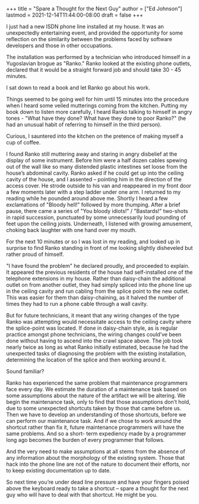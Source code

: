 +++
title = "Spare a Thought for the Next Guy"
author = ["Ed Johnson"]
lastmod = 2021-12-14T11:44:00-08:00
draft = false
+++

I just had a new ISDN phone line installed at my house. It was an unexpectedly
entertaining event, and provided the opportunity for some reflection on the
similarity between the problems faced by software developers and those in other
occupations.

The installation was performed by a technician who introduced himself in a Yugoslavian brogue as "Ranko." Ranko looked at the existing phone outlets, declared that it would be a straight forward job and should take 30 - 45 minutes.

I sat down to read a book and let Ranko go about his work.

Things seemed to be going well for him until 15 minutes into the procedure when I heard some veiled mutterings coming from the kitchen. Putting my book down to listen more carefully, I heard Ranko talking to himself in angry tones - "What have they done? What have they done to poor Ranko?" (he had an unusual habit of referring to himself in the third person).

Curious, I sauntered into the kitchen on the pretence of making myself a cup of coffee.

I found Ranko still muttering away and staring in angry disbelief at the display of some instrument. Before him were a half dozen cables spewing out of the wall like so many distended plastic intestines set loose from the house’s abdominal cavity. Ranko asked if he could get up into the ceiling cavity of the house, and I assented – pointing him in the direction of the access cover. He strode outside to his van and reappeared in my front door a few moments later with a step ladder under one arm.
I returned to my reading while he pounded around above me. Shortly I heard a few exclamations of "Bloody hell!" followed by more thumping. After a brief pause, there came a series of "You bloody idiots!" / "Bastards!" two-shots in rapid succession, punctuated by some unnecessarily loud pounding of feet upon the ceiling joists. Underneath, I listened with growing amusement, choking back laughter with one hand over my mouth.

For the next 10 minutes or so I was lost in my reading, and looked up in surprise to find Ranko standing in front of me looking slightly disheveled but rather proud of himself.

"I have found the problem" he declared proudly, and proceeded to explain. It appeared the previous residents of the house had self-installed one of the telephone extensions in my house. Rather than daisy-chain the additional outlet on from another outlet, they had simply spliced into the phone line up in the ceiling cavity and run cabling from the splice point to the new outlet. This was easier for them than daisy-chaining, as it halved the number of times they had to run a phone cable through a wall cavity.

But for future technicians, it meant that any wiring changes of the type Ranko was attempting would necessitate access to the ceiling cavity where the splice-point was located. If done in daisy-chain style, as is regular practice amongst phone technicians, the wiring changes could’ve been done without having to ascend into the crawl space above. The job took nearly twice as long as what Ranko initially estimated, because he had the unexpected tasks of diagnosing the problem with the existing installation, determining the location of the splice and then working around it.

Sound familiar?

Ranko has experienced the same problem that maintenance programmers face every day. We estimate the duration of a maintenance task based on some assumptions about the nature of the artifact we will be altering. We begin the maintenance task, only to find that those assumptions don’t hold, due to some unexpected shortcuts taken by those that came before us. Then we have to develop an understanding of those shortcuts, before we can perform our maintenance task.
And if we chose to work around the shortcut rather than fix it, future maintenance programmers will have the same problems. And so a short- term expediency made by a programmer long ago becomes the burden of every programmer that follows.

And the very need to make assumptions at all stems from the absence of any information about the morphology of the existing system. Those that hack into the phone line are not of the nature to document their efforts, nor to keep existing documentation up to date.

So next time you’re under dead line pressure and have your fingers poised above the keyboard ready to take a shortcut – spare a thought for the next guy who will have to deal with that shortcut. He might be you.
